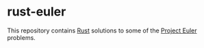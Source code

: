 # rust-euler

This repository contains [Rust][] solutions to some of the [Project Euler][] problems.

[Rust]: https://www.rust-lang.org/en-US/
[Project Euler]: https://projecteuler.net/
